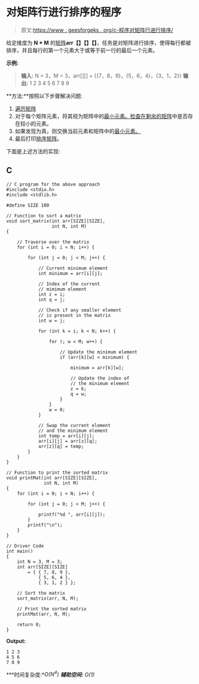 # 对矩阵行进行排序的程序

> 原文:[https://www . geesforgeks . org/c-程序对矩阵行进行排序/](https://www.geeksforgeeks.org/c-program-to-sort-rows-of-the-matrix/)

给定维度为 **N * M** 的[矩阵](https://www.geeksforgeeks.org/matrix/)**arr【】【】【】**，任务是对矩阵进行排序，使得每行都被排序，并且每行的第一个元素大于或等于前一行的最后一个元素。

**示例:**

> **输入:** N = 3，M = 3，arr[][] = {{7，8，9}，{5，6，4}，{3，1，2}}
> **输出:**
> 1 2 3
> 4 5 6
> 7 8 9

**方法:**按照以下步骤解决问题:

1.  [遍历矩阵](https://www.geeksforgeeks.org/traverse-a-given-matrix-using-recursion/)
2.  对于每个矩阵元素，将其视为矩阵中的[最小元素。检查在剩余的](https://www.geeksforgeeks.org/maximum-and-minimum-in-a-square-matrix/)[矩阵](https://www.geeksforgeeks.org/submatrix-sum-queries/)中是否存在较小的元素。
3.  如果发现为真，则交换当前元素和矩阵中的[最小元素。](https://www.geeksforgeeks.org/maximum-and-minimum-in-a-square-matrix/)
4.  最后打印[排序矩阵](https://www.geeksforgeeks.org/sort-given-matrix/)。

下面是上述方法的实现:

## C

```
// C program for the above approach
#include <stdio.h>
#include <stdlib.h>

#define SIZE 100

// Function to sort a matrix
void sort_matrix(int arr[SIZE][SIZE],
                 int N, int M)
{

    // Traverse over the matrix
    for (int i = 0; i < N; i++) {

        for (int j = 0; j < M; j++) {

            // Current minimum element
            int minimum = arr[i][j];

            // Index of the current
            // mimimum element
            int z = i;
            int q = j;

            // Check if any smaller element
            // is present in the matrix
            int w = j;

            for (int k = i; k < N; k++) {

                for (; w < M; w++) {

                    // Update the minimum element
                    if (arr[k][w] < minimum) {

                        minimum = arr[k][w];

                        // Update the index of
                        // the minimum element
                        z = k;
                        q = w;
                    }
                }
                w = 0;
            }

            // Swap the current element
            // and the minimum element
            int temp = arr[i][j];
            arr[i][j] = arr[z][q];
            arr[z][q] = temp;
        }
    }
}

// Function to print the sorted matrix
void printMat(int arr[SIZE][SIZE],
              int N, int M)
{
    for (int i = 0; i < N; i++) {

        for (int j = 0; j < M; j++) {

            printf("%d ", arr[i][j]);
        }
        printf("\n");
    }
}

// Driver Code
int main()
{
    int N = 3, M = 3;
    int arr[SIZE][SIZE]
        = { { 7, 8, 9 },
            { 5, 6, 4 },
            { 3, 1, 2 } };

    // Sort the matrix
    sort_matrix(arr, N, M);

    // Print the sorted matrix
    printMat(arr, N, M);

    return 0;
}
```

**Output:**

```
1 2 3 
4 5 6 
7 8 9

```

***时间复杂度:**O(N<sup>4</sup>)*
***辅助空间:** O(1)*